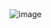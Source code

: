 <!DOCTYPE html>
<html lang="en">
<head>
    <meta charset="UTF-8">
    <meta name="viewport" content="width=device-width, initial-scale=1.0">
    <title>Document</title>
</head>
<body>
    <img src="https://tenor.com/view/night-shift-work-tired-working-computer-gif-15601814267832077527" alt="image">
</body>
</html>
